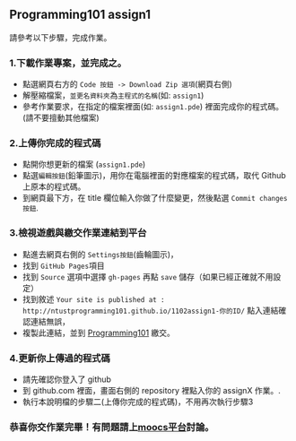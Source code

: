 ## Programming101 assign1 
請參考以下步驟，完成作業。

### 1.下載作業專案，並完成之。
- 點選網頁右方的 `Code 按鈕 -> Download Zip 選項`(網頁右側)
- 解壓縮檔案，`並更名資料夾`為`主程式的名稱`(如: `assign1`)
- 參考作業要求，在指定的檔案裡面(如: `assign1.pde`) 裡面完成你的程式碼。(請不要擅動其他檔案)

### 2.上傳你完成的程式碼
- 點開你想更新的檔案 (`assign1.pde`)
- 點選`編輯按鈕`(鉛筆圖示)，用你在電腦裡面的對應檔案的程式碼，取代 Github 上原本的程式碼。
- 到網頁最下方，在 title 欄位輸入你做了什麼變更，然後點選 `Commit changes按鈕`.

### 3.檢視遊戲與繳交作業連結到平台
- 點進去網頁右側的 `Settings按鈕`(齒輪圖示)，
- 找到 `GitHub Pages`項目
- 找到 `Source` 選項中選擇 `gh-pages` 再點 `save` 儲存（如果已經正確就不用設定）
- 找到敘述 `Your site is published at : http://ntustprogramming101.github.io/1102assign1-你的ID/` 點入連結確認連結無誤，
- 複製此連結，並到 [Programming101](https://programming101.ntust.edu.tw/#) 繳交。

### 4.更新你上傳過的程式碼
- 請先確認你登入了 github 
- 到 github.com 裡面，畫面右側的 repository 裡點入你的 assignX 作業。.
- 執行本說明檔的步驟二(上傳你完成的程式碼)，不用再次執行步驟3

### 恭喜你交作業完畢！有問題請上[moocs平台](http://programming101.formosasoft.com/course/18/discuss)討論。

